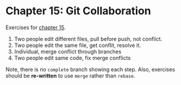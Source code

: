 # Chapter 15: Git Collaboration

Exercises for [chapter 15](https://info201.github.io/git-collaboration.html).

1. Two people edit different files, pull before push, not conflict.
2. Two people edit the same file, get conflit, resolve it.
3. Individual, merge conflict through branches
4. Two people edit same code, fix merge conflicts

Note, there is no `complete` branch showing each step. Also, exercises
should be **re-written** to use `merge` rather than `rebase`.
